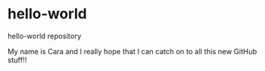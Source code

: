 # hello-world
hello-world repository

My name is Cara and I really hope that I can catch on to all this new GitHub stuff!!
